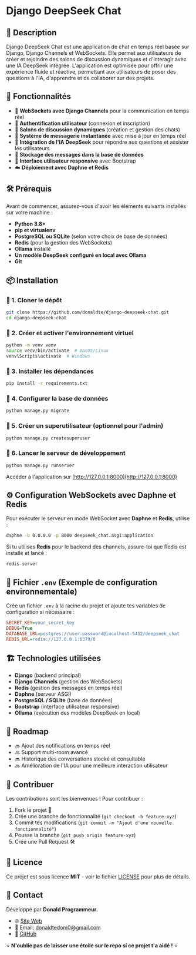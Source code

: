 # Django DeepSeek Chat

## 📌 Description
Django DeepSeek Chat est une application de chat en temps réel basée sur Django, Django Channels et WebSockets. Elle permet aux utilisateurs de créer et rejoindre des salons de discussion dynamiques et d'interagir avec une IA DeepSeek intégrée. L'application est optimisée pour offrir une expérience fluide et réactive, permettant aux utilisateurs de poser des questions à l'IA, d'apprendre et de collaborer sur des projets.

## 🚀 Fonctionnalités
- 📡 **WebSockets avec Django Channels** pour la communication en temps réel
- 👤 **Authentification utilisateur** (connexion et inscription)
- 💬 **Salons de discussion dynamiques** (création et gestion des chats)
- 🔄 **Système de messagerie instantanée** avec mise à jour en temps réel
- 🤖 **Intégration de l'IA DeepSeek** pour répondre aux questions et assister les utilisateurs
- 📝 **Stockage des messages dans la base de données**
- 🎨 **Interface utilisateur responsive** avec Bootstrap
- ☁️ **Déploiement avec Daphne et Redis**

## 🛠 Prérequis
Avant de commencer, assurez-vous d'avoir les éléments suivants installés sur votre machine :
- **Python 3.8+**
- **pip et virtualenv**
- **PostgreSQL ou SQLite** (selon votre choix de base de données)
- **Redis** (pour la gestion des WebSockets)
- **Ollama** installé
- **Un modèle DeepSeek configuré en local avec Ollama**
- **Git**

## 📦 Installation
### 🔹 1. Cloner le dépôt
```bash
git clone https://github.com/donaldte/django-deepseek-chat.git
cd django-deepseek-chat
```

### 🔹 2. Créer et activer l'environnement virtuel
```bash
python -m venv venv
source venv/bin/activate  # macOS/Linux
venv\Scripts\activate  # Windows
```

### 🔹 3. Installer les dépendances
```bash
pip install -r requirements.txt
```

### 🔹 4. Configurer la base de données
```bash
python manage.py migrate
```

### 🔹 5. Créer un superutilisateur (optionnel pour l'admin)
```bash
python manage.py createsuperuser
```

### 🔹 6. Lancer le serveur de développement
```bash
python manage.py runserver
```
Accéder à l'application sur [http://127.0.0.1:8000](http://127.0.0.1:8000)

## ⚙️ Configuration WebSockets avec Daphne et Redis
Pour exécuter le serveur en mode WebSocket avec **Daphne** et **Redis**, utilise :
```bash
daphne -b 0.0.0.0 -p 8000 deepseek_chat.asgi:application
```
Si tu utilises **Redis** pour le backend des channels, assure-toi que Redis est installé et lancé :
```bash
redis-server
```

## 📜 Fichier `.env` (Exemple de configuration environnementale)
Crée un fichier `.env` à la racine du projet et ajoute tes variables de configuration si nécessaire :
```ini
SECRET_KEY=your_secret_key
DEBUG=True
DATABASE_URL=postgres://user:password@localhost:5432/deepseek_chat
REDIS_URL=redis://127.0.0.1:6379/0
```

## 🏗 Technologies utilisées
- **Django** (backend principal)
- **Django Channels** (gestion des WebSockets)
- **Redis** (gestion des messages en temps réel)
- **Daphne** (serveur ASGI)
- **PostgreSQL / SQLite** (base de données)
- **Bootstrap** (interface utilisateur responsive)
- **Ollama** (exécution des modèles DeepSeek en local)

## 🎯 Roadmap
- 🔜 Ajout des notifications en temps réel
- 🔜 Support multi-room avancé
- 🔜 Historique des conversations stocké et consultable
- 🔜 Amélioration de l'IA pour une meilleure interaction utilisateur

## 🤝 Contribuer
Les contributions sont les bienvenues ! Pour contribuer :
1. Fork le projet 🍴
2. Crée une branche de fonctionnalité (`git checkout -b feature-xyz`)
3. Commit tes modifications (`git commit -m "Ajout d'une nouvelle fonctionnalité"`)
4. Pousse la branche (`git push origin feature-xyz`)
5. Crée une Pull Request 🛠

## 📄 Licence
Ce projet est sous licence **MIT** - voir le fichier [LICENSE](LICENSE) pour plus de détails.

## 💬 Contact
Développé par **Donald Programmeur**. 
- 🌐 [Site Web](https://hooyia.net)
- 📧 Email: donaldtedom0@gmail.com
- 🐙 [GitHub](https://github.com/donaldte)

⭐️ **N'oublie pas de laisser une étoile sur le repo si ce projet t'a aidé !** ⭐️

